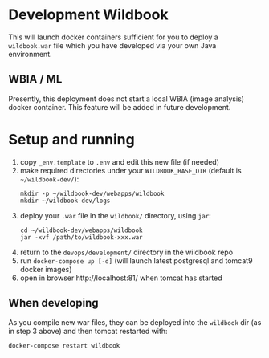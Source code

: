 # Development Wildbook

This will launch docker containers sufficient for you to deploy a `wildbook.war` file which you have developed
via your own Java environment. <!-- TODO: link/explain java and maven instructions -->

## WBIA / ML

Presently, this deployment does not start a local WBIA (image analysis) docker container. This feature will be
added in future development.


# Setup and running

1. copy `_env.template` to `.env` and edit this new file (if needed)
1. make required directories under your `WILDBOOK_BASE_DIR` (default is `~/wildbook-dev/`):
	```
	mkdir -p ~/wildbook-dev/webapps/wildbook
	mkdir ~/wildbook-dev/logs
	```
1. deploy your `.war` file in the `wildbook/` directory, using `jar`:
	```
	cd ~/wildbook-dev/webapps/wildbook
	jar -xvf /path/to/wildbook-xxx.war
	```
1. return to the `devops/development/` directory in the wildbook repo
1. run `docker-compose up [-d]` (will launch latest postgresql and tomcat9 docker images)
1. open in browser http://localhost:81/ when tomcat has started

## When developing

As you compile new war files, they can be deployed into the `wildbook` dir (as in step 3 above) and then tomcat restarted with:

```
docker-compose restart wildbook
```

